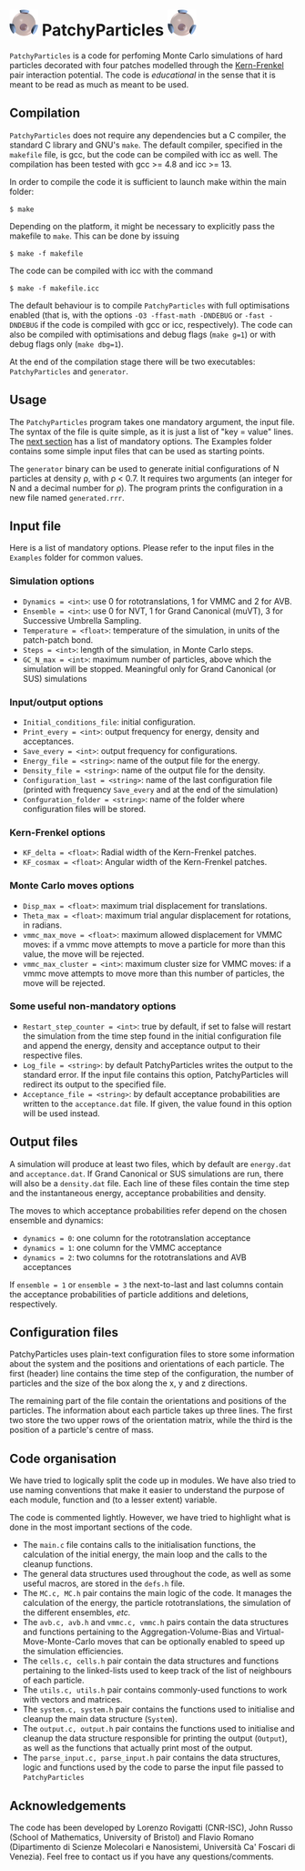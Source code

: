 # ![](patchy_particle.png) PatchyParticles ![](patchy_particle.png)

`PatchyParticles` is a code for perfoming Monte Carlo simulations of hard particles decorated with four patches modelled through the [Kern-Frenkel](http://www.sklogwiki.org/SklogWiki/index.php/Kern_and_Frenkel_patchy_model) pair interaction potential. The code is *educational* in the sense that it is meant to be read as much as meant to be used.  

## Compilation

`PatchyParticles` does not require any dependencies but a C compiler, the standard C library and GNU's `make`. The default compiler, specified in the `makefile` file, is gcc, but the code can be compiled with icc as well. The compilation has been tested with gcc >= 4.8 and icc >= 13.

In order to compile the code it is sufficient to launch make within the main folder: 

	$ make 

Depending on the platform, it might be necessary to explicitly pass the makefile to `make`. This can be done by issuing

	$ make -f makefile

The code can be compiled with icc with the command 

	$ make -f makefile.icc
	
The default behaviour is to compile `PatchyParticles` with full optimisations enabled (that is, with the options `-O3 -ffast-math -DNDEBUG` or `-fast -DNDEBUG` if the code is compiled with gcc or icc, respectively). The code can also be compiled with optimisations and debug flags (`make g=1`) or with debug flags only (`make dbg=1`).

At the end of the compilation stage there will be two executables: `PatchyParticles` and `generator`.

## Usage

The `PatchyParticles` program takes one mandatory argument, the input file. The syntax of the file is quite simple, as it is just a list of "key = value" lines. The [next section](#input-file) has a list of mandatory options. The Examples folder contains some simple input files that can be used as starting points. 

The `generator` binary can be used to generate initial configurations of N particles at density ρ, with ρ < 0.7. It requires two arguments (an integer for N and a decimal number for ρ). The program prints the configuration in a new file named `generated.rrr`.

## Input file

Here is a list of mandatory options. Please refer to the input files in the `Examples` folder for common values. 

### Simulation options

* `Dynamics = <int>`: use 0 for rototranslations, 1 for VMMC and 2 for AVB.
* `Ensemble = <int>`: use 0 for NVT, 1 for Grand Canonical (muVT), 3 for Successive Umbrella Sampling.
* `Temperature = <float>`: temperature of the simulation, in units of the patch-patch bond.
* `Steps = <int>`: length of the simulation, in Monte Carlo steps.
* `GC_N_max = <int>`: maximum number of particles, above which the simulation will be stopped. Meaningful only for Grand Canonical (or SUS) simulations

### Input/output options

* `Initial_conditions_file`: initial configuration.
* `Print_every = <int>`: output frequency for energy, density and acceptances.
* `Save_every = <int>`: output frequency for configurations.
* `Energy_file = <string>`: name of the output file for the energy. 
* `Density_file = <string>`: name of the output file for the density.
* `Configuration_last = <string>`: name of the last configuration file (printed with frequency `Save_every` and at the end of the simulation)
* `Confguration_folder = <string>`: name of the folder where configuration files will be stored.

### Kern-Frenkel options

* `KF_delta = <float>`: Radial width of the Kern-Frenkel patches.
* `KF_cosmax = <float>`: Angular width of the Kern-Frenkel patches.

### Monte Carlo moves options

* `Disp_max = <float>`: maximum trial displacement for translations.
* `Theta_max = <float>`: maximum trial angular displacement for rotations, in radians.
* `vmmc_max_move = <float>`: maximum allowed displacement for VMMC moves: if a vmmc move attempts to move a particle for more than this value, the move will be rejected.
* `vmmc_max_cluster = <int>`: maximum cluster size for VMMC moves: if a vmmc move attempts to move more than this number of particles, the move will be rejected.

### Some useful non-mandatory options

* `Restart_step_counter = <int>`: true by default, if set to false will restart the simulation from the time step found in the initial configuration file and append the energy, density and acceptance output to their respective files.
* `Log_file = <string>`: by default PatchyParticles writes the output to the standard error. If the input file contains this option, PatchyParticles will redirect its output to the specified file.
* `Acceptance_file = <string>`: by default acceptance probabilities are written to the `acceptance.dat` file. If given, the value found in this option will be used instead.

## Output files

A simulation will produce at least two files, which by default are `energy.dat` and `acceptance.dat`. If Grand Canonical or SUS simulations are run, there will also be a `density.dat` file. Each line of these files contain the time step and the instantaneous energy, acceptance probabilities and density.

The moves to which acceptance probabilities refer depend on the chosen ensemble and dynamics:

* `dynamics = 0`: one column for the rototranslation acceptance
* `dynamics = 1`: one column for the VMMC acceptance
* `dynamics = 2`: two columns for the rototranslations and AVB acceptances

If `ensemble = 1` or `ensemble = 3` the next-to-last and last columns contain the acceptance probabilities of particle additions and deletions, respectively.

## Configuration files

PatchyParticles uses plain-text configuration files to store some information about the system and the positions and orientations of each particle. The first (header) line contains the time step of the configuration, the number of particles and the size of the box along the x, y and z directions.

The remaining part of the file contain the orientations and positions of the particles. The information about each particle takes up three lines. The first two store the two upper rows of the orientation matrix, while the third is the position of a particle's centre of mass.   

## Code organisation

We have tried to logically split the code up in modules. We have also tried to use naming conventions that make it easier to understand the purpose of each module, function and (to a lesser extent) variable. 

The code is commented lightly. However, we have tried to highlight what is done in the most important sections of the code. 

* The `main.c` file contains calls to the initialisation functions, the calculation of the initial energy, the main loop and the calls to the cleanup functions.
* The general data structures used throughout the code, as well as some useful macros, are stored in the `defs.h` file.
* The `MC.c, MC.h` pair contains the main logic of the code. It manages the calculation of the energy, the particle rototranslations, the simulation of the different ensembles, *etc.* 
* The `avb.c, avb.h` and `vmmc.c, vmmc.h` pairs contain the data structures and functions pertaining to the Aggregation-Volume-Bias and Virtual-Move-Monte-Carlo moves that can be optionally enabled to speed up the simulation efficiencies.
* The `cells.c, cells.h` pair contain the data structures and functions pertaining to the linked-lists used to keep track of the list of neighbours of each particle.
* The `utils.c, utils.h` pair contains commonly-used functions to work with vectors and matrices.
* The `system.c, system.h` pair contains the functions used to initialise and cleanup the main data structure (`System`).
* The `output.c, output.h` pair contains the functions used to initialise and cleanup the data structure responsible for printing the output (`Output`), as well as the functions that actually print most of the output.
* The `parse_input.c, parse_input.h` pair contains the data structures, logic and functions used by the code to parse the input file passed to `PatchyParticles`  

## Acknowledgements

The code has been developed by Lorenzo Rovigatti (CNR-ISC), John Russo (School of Mathematics, University of Bristol) and Flavio Romano (Dipartimento di Scienze Molecolari e Nanosistemi, Università Ca' Foscari di Venezia). Feel free to contact us if you have any questions/comments.
